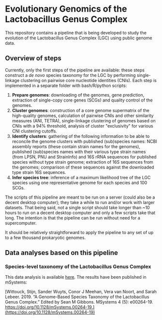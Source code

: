 # Evolutionary Genomics of the Lactobacillus Genus Complex

This repository contains a pipeline that is being developed to study the evolution of the Lactobacillus Genus Complex (LGC) using public genome data.

## Overview of steps

Currently, only the first steps of the pipeline are available: these steps construct a _de novo_ species taxonomy for the LGC by performing single-linkage clustering on pairwise core nucleotide identities (CNIs). Each step is implemented in a separate folder with bash/R/python scripts:

1. __Prepare genomes__: downloading of the genomes, gene prediction, extraction of single-copy core genes (SCGs) and quality control of the genomes.
2. __Cluster genomes__: construction of a core genome supermatrix of the high-quality genomes, calculation of pairwise CNIs and other similarity measures (ANI, TETRA), single-linkage clustering of genomes based on CNIs with a 94% threshold, analysis of cluster "exclusivity" for various CNI clustering cutoffs.
3. __Identify clusters__: gathering of the following information to be able to reconcile the genome clusters with published (sub)species names: NCBI assembly reports (these contain strain names for the genomes), published (sub)species names with their various type strain names (from LPSN, PNU and StrainInfo) and 16S rRNA sequences for published species without type strain genome; extraction of 16S sequences from the genomes; comparison of these sequences against the downloaded type strain 16S sequences.
4. __Infer species tree__: inference of a maximum likelihood tree of the LGC species using one representative genome for each species and 100 SCGs.

The scripts of this pipeline are meant to be run on a server (could also be a decent desktop computer); they take a while to run and/or work with larger datasets. That being said, not a single script should take longer than ~10 hours to run on a decent desktop computer and only a few scripts take that long. The intention is that the pipeline can be run without need for a supercomputer.

It should be relatively straightforward to apply the pipeline to any set of up to a few thousand prokaryotic genomes.

## Data analyses based on this pipeline

### Species-level taxonomy of the Lactobacillus Genus Complex

This data analysis is available [here](https://github.com/SWittouck/lacto_species). The results have been published in mSystems:

[Wittouck, Stijn, Sander Wuyts, Conor J Meehan, Vera van Noort, and Sarah Lebeer. 2019. “A Genome-Based Species Taxonomy of the Lactobacillus Genus Complex.” Edited by Sean M Gibbons. MSystems 4 (5): e00264-19. https://doi.org/10.1128/mSystems.00264-19.](https://doi.org/10.1128/mSystems.00264-19)
